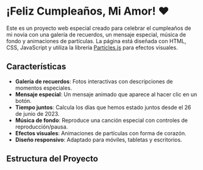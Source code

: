 # ¡Feliz Cumpleaños, Mi Amor! ❤️

Este es un proyecto web especial creado para celebrar el cumpleaños de mi novia con una galería de recuerdos, un mensaje especial, música de fondo y animaciones de partículas. La página está diseñada con HTML, CSS, JavaScript y utiliza la librería [Particles.js](https://github.com/VincentGarreau/particles.js/) para efectos visuales.

## Características
- **Galería de recuerdos**: Fotos interactivas con descripciones de momentos especiales.
- **Mensaje especial**: Un mensaje animado que aparece al hacer clic en un botón.
- **Tiempo juntos**: Calcula los días que hemos estado juntos desde el 26 de junio de 2023.
- **Música de fondo**: Reproduce una canción especial con controles de reproducción/pausa.
- **Efectos visuales**: Animaciones de partículas con forma de corazón.
- **Diseño responsivo**: Adaptado para móviles, tabletas y escritorios.

## Estructura del Proyecto

